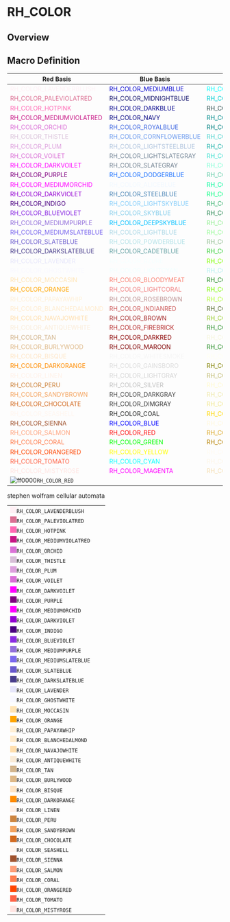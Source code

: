 # RH_COLOR

## Overview





## Macro Definition

| Red Basis                                             | Blue Basis                                           | Green Basis                                             |
| ----------------------------------------------------- | ---------------------------------------------------- | ------------------------------------------------------- |
| <font color="#fff0f5">RH_COLOR_LAVENDERBLUSH  </font> | <font color="#    cd">RH_COLOR_MEDIUMBLUE    </font> | <font color="#  ffff">RH_COLOR_AQUA             </font> |
| <font color="#db7093">RH_COLOR_PALEVIOLATRED  </font> | <font color="#191970">RH_COLOR_MIDNIGHTBLUE  </font> | <font color="#  ced1">RH_COLOR_DARKTURQUOISE    </font> |
| <font color="#ff69b4">RH_COLOR_HOTPINK        </font> | <font color="#    8b">RH_COLOR_DARKBLUE      </font> | <font color="#2f4f4f">RH_COLOR_DARKSLATEGRAY    </font> |
| <font color="#c71585">RH_COLOR_MEDIUMVIOLATRED</font> | <font color="#    80">RH_COLOR_NAVY          </font> | <font color="#  8b8b">RH_COLOR_DARKCYAN         </font> |
| <font color="#da70d6">RH_COLOR_ORCHID         </font> | <font color="#4169e1">RH_COLOR_ROYALBLUE     </font> | <font color="#  8080">RH_COLOR_TEAL             </font> |
| <font color="#d8bfd8">RH_COLOR_THISTLE        </font> | <font color="#6495ed">RH_COLOR_CORNFLOWERBLUE</font> | <font color="#48d1cc">RH_COLOR_MEDIUMTURQUOISE  </font> |
| <font color="#dda0dd">RH_COLOR_PLUM           </font> | <font color="#b0c4de">RH_COLOR_LIGHTSTEELBLUE</font> | <font color="#20b2aa">RH_COLOR_LIGHTSEEGREEN    </font> |
| <font color="#da70d6">RH_COLOR_VOILET         </font> | <font color="#778899">RH_COLOR_LIGHTSLATEGRAY</font> | <font color="#40e0d0">RH_COLOR_TURQUOISE        </font> |
| <font color="#ff00ff">RH_COLOR_DARKVOILET     </font> | <font color="#708090">RH_COLOR_SLATEGRAY     </font> | <font color="#7fffd4">RH_COLOR_AQUAMARINE       </font> |
| <font color="#800080">RH_COLOR_PURPLE         </font> | <font color="#1e72ff">RH_COLOR_DODGERBLUE    </font> | <font color="#66cdaa">RH_COLOR_MEDIUMAQUAMARINE </font> |
| <font color="#ff00ff">RH_COLOR_MEDIUMORCHID   </font> | <font color="#f0f8ff">RH_COLOR_ALICEBLUE     </font> | <font color="#  fa9a">RH_COLOR_MEDIUMSPRINGGREEN</font> |
| <font color="#9400d3">RH_COLOR_DARKVIOLET     </font> | <font color="#4682b4">RH_COLOR_STEELBLUE     </font> | <font color="#  ff7f">RH_COLOR_SPRINGGREEN      </font> |
| <font color="#4b0082">RH_COLOR_INDIGO         </font> | <font color="#87cefa">RH_COLOR_LIGHTSKYBLUE  </font> | <font color="#3cb371">RH_COLOR_MEDIUMSEEGREEN   </font> |
| <font color="#8a2be2">RH_COLOR_BLUEVIOLET     </font> | <font color="#87ceeb">RH_COLOR_SKYBLUE       </font> | <font color="#2e8b57">RH_COLOR_SEEGREEN         </font> |
| <font color="#9370db">RH_COLOR_MEDIUMPURPLE   </font> | <font color="#  bfff">RH_COLOR_DEEPSKYBLUE   </font> | <font color="#90ee90">RH_COLOR_LIGHTGREEN       </font> |
| <font color="#7b68ee">RH_COLOR_MEDIUMSLATEBLUE</font> | <font color="#add8e6">RH_COLOR_LIGHTBLUE     </font> | <font color="#98fb98">RH_COLOR_PALEGREEN        </font> |
| <font color="#6a5acd">RH_COLOR_SLATEBLUE      </font> | <font color="#b0e0e6">RH_COLOR_POWDERBLUE    </font> | <font color="#8fbc8f">RH_COLOR_DARKSEEGREEN     </font> |
| <font color="#483d8b">RH_COLOR_DARKSLATEBLUE  </font> | <font color="#5f9ea0">RH_COLOR_CADETBLUE     </font> | <font color="#32cd32">RH_COLOR_LIME             </font> |
| <font color="#e6e6fa">RH_COLOR_LAVENDER       </font> | <font color="#f5ffff">RH_COLOR_AZURE         </font> | <font color="#7fff00">RH_COLOR_CHARTREUSE       </font> |
| <font color="#f8f8ff">RH_COLOR_GHOSTWHITE     </font> | <font color="#f0ffff">RH_COLOR_LIGHTCYAN     </font> | <font color="#afeeee">RH_COLOR_PALETURQUOISE    </font> |
| <font color="#ffe4b5">RH_COLOR_MOCCASIN       </font> | <font color="#fa8072">RH_COLOR_BLOODYMEAT    </font> | <font color="#228b22">RH_COLOR_FORESTGREEN      </font> |
| <font color="#ffa500">RH_COLOR_ORANGE         </font> | <font color="#f08080">RH_COLOR_LIGHTCORAL    </font> | <font color="#7cfc00">RH_COLOR_LAWNGREEN        </font> |
| <font color="#ffefd5">RH_COLOR_PAPAYAWHIP     </font> | <font color="#bc8f8f">RH_COLOR_ROSEBROWN     </font> | <font color="#adff2f">RH_COLOR_GREENYELLOW      </font> |
| <font color="#ffebcd">RH_COLOR_BLANCHEDALMOND </font> | <font color="#cd5c5c">RH_COLOR_INDIANRED     </font> | <font color="#556b2f">RH_COLOR_DARKOLIVEGREEN   </font> |
| <font color="#ffdead">RH_COLOR_NAVAJOWHITE    </font> | <font color="#a52a2a">RH_COLOR_BROWN         </font> | <font color="#9acd32">RH_COLOR_YELLOWGREEN      </font> |
| <font color="#faebd7">RH_COLOR_ANTIQUEWHITE   </font> | <font color="#b22222">RH_COLOR_FIREBRICK     </font> | <font color="#228b22">RH_COLOR_OLIVEDRAB        </font> |
| <font color="#d2b48c">RH_COLOR_TAN            </font> | <font color="#8b0000">RH_COLOR_DARKRED       </font> | <font color="#f5f5dc">RH_COLOR_BEIGE            </font> |
| <font color="#deb887">RH_COLOR_BURLYWOOD      </font> | <font color="#800000">RH_COLOR_MAROON        </font> | <font color="#228b22">RH_COLOR_LIGHTRODYELLOW   </font> |
| <font color="#ffe4c4">RH_COLOR_BISQUE         </font> | <font color="#f5f5f5">RH_COLOR_WHITESMOKE    </font> | <font color="#fffff0">RH_COLOR_IVORY            </font> |
| <font color="#ff8c00">RH_COLOR_DARKORANGE     </font> | <font color="#dcdcdc">RH_COLOR_GAINSBORO     </font> | <font color="#808000">RH_COLOR_OLIVE            </font> |
| <font color="#fff0e6">RH_COLOR_LINEN          </font> | <font color="#d3d3d3">RH_COLOR_LIGHTGRAY     </font> | <font color="#bdb76b">RH_COLOR_DARKKHAKI        </font> |
| <font color="#cd853f">RH_COLOR_PERU           </font> | <font color="#c0c0c0">RH_COLOR_SILVER        </font> | <font color="#fffacd">RH_COLOR_LEMONCHIFFON     </font> |
| <font color="#f4a460">RH_COLOR_SANDYBROWN     </font> | <font color="#494949">RH_COLOR_DARKGRAY      </font> | <font color="#eee8aa">RH_COLOR_PALEGOLDROD      </font> |
| <font color="#d2691e">RH_COLOR_CHOCOLATE      </font> | <font color="#363636">RH_COLOR_DIMGRAY       </font> | <font color="#f0e68c">RH_COLOR_KHAKI            </font> |
| <font color="#fff5ee">RH_COLOR_SEASHELL       </font> | <font color="#222322">RH_COLOR_COAL          </font> | <font color="#ffd700">RH_COLOR_GOLDEN           </font> |
| <font color="#a0522d">RH_COLOR_SIENNA         </font> | <font color="#    ff">RH_COLOR_BLUE          </font> | <font color="#fff8dc">RH_COLOR_CORNMILK         </font> |
| <font color="#ffa07a">RH_COLOR_SALMON         </font> | <font color="#ff0000">RH_COLOR_RED           </font> | <font color="#daa520">RH_COLOR_GOLDROD          </font> |
| <font color="#ff7f50">RH_COLOR_CORAL          </font> | <font color="#  ff00">RH_COLOR_GREEN         </font> | <font color="#b8860b">RH_COLOR_DARKGOLDROD      </font> |
| <font color="#ff4500">RH_COLOR_ORANGERED      </font> | <font color="#ffff00">RH_COLOR_YELLOW        </font> | <font color="#fffaf0">RH_COLOR_FLORALWHITE      </font> |
| <font color="#ff6347">RH_COLOR_TOMATO         </font> | <font color="#  ffff">RH_COLOR_CYAN          </font> | <font color="#fdf5e6">RH_COLOR_OLDLACE          </font> |
| <font color="#ffe4e1">RH_COLOR_MISTYROSE      </font> | <font color="#ff00ff">RH_COLOR_MAGENTA       </font> | <font color="#f5deb3">RH_COLOR_WHEAT            </font> |
|  ![ff0000](https://via.placeholder.com/15/f03c15/000000?text=+)`RH_COLOR_RED`|  |  |



stephen wolfram cellular automata







|                                                              |      |      |
| ------------------------------------------------------------ | ---- | ---- |
| ![fff0f5](./rh_color/fff0f5.png)`RH_COLOR_LAVENDERBLUSH  `   |      |      |
| ![db7093](./rh_color/db7093.png)`RH_COLOR_PALEVIOLATRED  `   |      |      |
| ![ff69b4](./rh_color/ff69b4.png)`RH_COLOR_HOTPINK        `   |      |      |
| ![c71585](./rh_color/c71585.png)`RH_COLOR_MEDIUMVIOLATRED`   |      |      |
| ![da70d6](./rh_color/da70d6.png)`RH_COLOR_ORCHID         `   |      |      |
| ![d8bfd8](./rh_color/d8bfd8.png)`RH_COLOR_THISTLE        `   |      |      |
| ![dda0dd](./rh_color/dda0dd.png)`RH_COLOR_PLUM           `   |      |      |
| ![da70d6](./rh_color/da70d6.png)`RH_COLOR_VOILET         `   |      |      |
| ![ff00ff](./rh_color/ff00ff.png)`RH_COLOR_DARKVOILET     `   |      |      |
| ![800080](./rh_color/800080.png)`RH_COLOR_PURPLE         `   |      |      |
| ![ff00ff](./rh_color/ff00ff.png)`RH_COLOR_MEDIUMORCHID   `   |      |      |
| ![9400d3](./rh_color/9400d3.png)`RH_COLOR_DARKVIOLET     `   |      |      |
| ![4b0082](./rh_color/4b0082.png)`RH_COLOR_INDIGO         `   |      |      |
| ![8a2be2](./rh_color/8a2be2.png)`RH_COLOR_BLUEVIOLET     `   |      |      |
| ![9370db](./rh_color/9370db.png)`RH_COLOR_MEDIUMPURPLE   `   |      |      |
| ![7b68ee](./rh_color/7b68ee.png)`RH_COLOR_MEDIUMSLATEBLUE`   |      |      |
| ![6a5acd](./rh_color/6a5acd.png)`RH_COLOR_SLATEBLUE      `   |      |      |
| ![483d8b](./rh_color/483d8b.png)`RH_COLOR_DARKSLATEBLUE  `   |      |      |
| ![e6e6fa](./rh_color/e6e6fa.png)`RH_COLOR_LAVENDER       `   |      |      |
| ![f8f8ff](./rh_color/f8f8ff.png)`RH_COLOR_GHOSTWHITE     `   |      |      |
| ![ffe4b5](./rh_color/ffe4b5.png)`RH_COLOR_MOCCASIN       `   |      |      |
| ![ffa500](./rh_color/ffa500.png)`RH_COLOR_ORANGE         `   |      |      |
| ![ffefd5](./rh_color/ffefd5.png)`RH_COLOR_PAPAYAWHIP     `   |      |      |
| ![ffebcd](./rh_color/ffebcd.png)`RH_COLOR_BLANCHEDALMOND `   |      |      |
| ![ffdead](./rh_color/ffdead.png)`RH_COLOR_NAVAJOWHITE    `   |      |      |
| ![faebd7](./rh_color/faebd7.png)`RH_COLOR_ANTIQUEWHITE   `   |      |      |
| ![d2b48c](./rh_color/d2b48c.png)`RH_COLOR_TAN            `   |      |      |
| ![deb887](./rh_color/deb887.png)`RH_COLOR_BURLYWOOD      `   |      |      |
| ![ffe4c4](./rh_color/ffe4c4.png)`RH_COLOR_BISQUE         `   |      |      |
| ![ff8c00](./rh_color/ff8c00.png)`RH_COLOR_DARKORANGE     `   |      |      |
| ![fff0e6](./rh_color/fff0e6.png)`RH_COLOR_LINEN          `   |      |      |
| ![cd853f](./rh_color/cd853f.png)`RH_COLOR_PERU           `   |      |      |
| ![f4a460](./rh_color/f4a460.png)`RH_COLOR_SANDYBROWN     `   |      |      |
| ![d2691e](./rh_color/d2691e.png)`RH_COLOR_CHOCOLATE      `   |      |      |
| ![fff5ee](./rh_color/fff5ee.png)`RH_COLOR_SEASHELL       `   |      |      |
| ![a0522d](./rh_color/a0522d.png)`RH_COLOR_SIENNA         `   |      |      |
| ![ffa07a](./rh_color/ffa07a.png)`RH_COLOR_SALMON         `   |      |      |
| ![ff7f50](./rh_color/ff7f50.png)`RH_COLOR_CORAL          `   |      |      |
| ![ff4500](./rh_color/ff4500.png)`RH_COLOR_ORANGERED      `   |      |      |
| ![ff6347](./rh_color/ff6347.png)`RH_COLOR_TOMATO         `   |      |      |
| ![ffe4e1](./rh_color/ffe4e1.png)`RH_COLOR_MISTYROSE      `   |      |      |




























